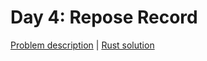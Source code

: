 # Day 4: Repose Record

[Problem description](https://adventofcode.com/2018/day/4) | [Rust solution](./mod.rs)


